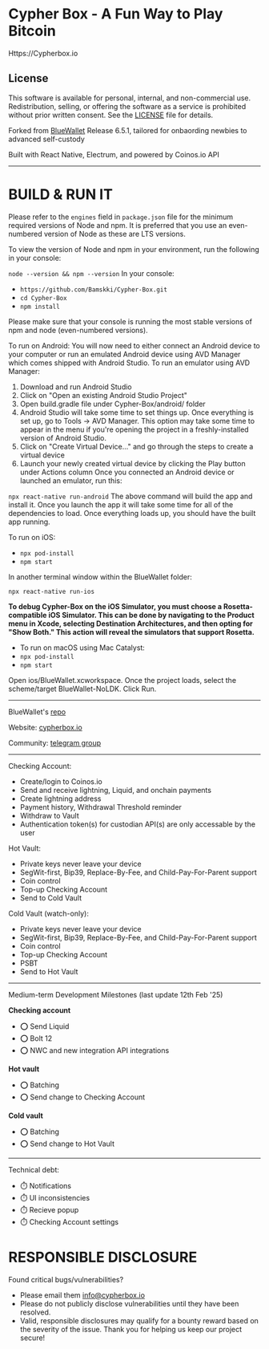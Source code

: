 # Cypher Box - A Fun Way to Play Bitcoin
Https://Cypherbox.io

## License
This software is available for personal, internal, and non-commercial use. Redistribution, selling, or offering the software as a service is prohibited without prior written consent. See the [LICENSE](./LICENSE) file for details.

Forked from [BlueWallet](https://github.com/BlueWallet/BlueWallet) Release 6.5.1, tailored for onbaording newbies to advanced self-custody

Built with React Native, Electrum, and powered by Coinos.io API

---

# BUILD & RUN IT

Please refer to the `engines` field in `package.json` file for the minimum required versions of Node and npm. It is preferred that you use an even-numbered version of Node as these are LTS versions.

To view the version of Node and npm in your environment, run the following in your console:

`node --version && npm --version`
In your console:

* `https://github.com/Bamskki/Cypher-Box.git`
* `cd Cypher-Box` 
* `npm install`

Please make sure that your console is running the most stable versions of npm and node (even-numbered versions).

To run on Android:
You will now need to either connect an Android device to your computer or run an emulated Android device using AVD Manager which comes shipped with Android Studio. To run an emulator using AVD Manager:

1. Download and run Android Studio
2. Click on "Open an existing Android Studio Project"
3. Open build.gradle file under Cypher-Box/android/ folder
4. Android Studio will take some time to set things up. Once everything is set up, go to Tools -> AVD Manager. This option may take some time to appear in the menu if you're opening the project in a freshly-installed version of Android Studio.
5. Click on "Create Virtual Device..." and go through the steps to create a virtual device
6. Launch your newly created virtual device by clicking the Play button under Actions column
Once you connected an Android device or launched an emulator, run this:

`npx react-native run-android`
The above command will build the app and install it. Once you launch the app it will take some time for all of the dependencies to load. Once everything loads up, you should have the built app running.

To run on iOS:
* `npx pod-install`
* `npm start`

In another terminal window within the BlueWallet folder:

`npx react-native run-ios`

**To debug Cypher-Box on the iOS Simulator, you must choose a Rosetta-compatible iOS Simulator. This can be done by navigating to the Product menu in Xcode, selecting Destination Architectures, and then opting for "Show Both." This action will reveal the simulators that support Rosetta.**

* To run on macOS using Mac Catalyst:
* `npx pod-install`
* `npm start`

Open ios/BlueWallet.xcworkspace. Once the project loads, select the scheme/target BlueWallet-NoLDK. Click Run.

---

BlueWallet's [repo](https://github.com/BlueWallet/BlueWallet/)

Website: [cypherbox.io](cypherbox.io)

Community: [telegram group](https://t.me/BitcoinUserSupport)

---

Checking Account:
* Create/login to Coinos.io 
* Send and receive lightning, Liquid, and onchain payments
* Create lightning address
* Payment history, Withdrawal Threshold reminder
* Withdraw to Vault
* Authentication token(s) for custodian API(s) are only accessable by the user

Hot Vault:
* Private keys never leave your device
* SegWit-first, Bip39, Replace-By-Fee, and Child-Pay-For-Parent support
* Coin control
* Top-up Checking Account
* Send to Cold Vault

Cold Vault (watch-only):
* Private keys never leave your device
* SegWit-first, Bip39, Replace-By-Fee, and Child-Pay-For-Parent support
* Coin control
* Top-up Checking Account
* PSBT
* Send to Hot Vault

---
Medium-term Development Milestones (last update 12th Feb '25)

**Checking account**
- ⭕ Send Liquid
- ⭕ Bolt 12
- ⭕ NWC and new integration API integrations

**Hot vault**
- ⭕ Batching
- ⭕ Send change to Checking Account

**Cold vault**
- ⭕ Batching
- ⭕ Send change to Hot Vault
---
Technical debt:
- ⏱️ Notifications
- ⏱️ UI inconsistencies
- ⏱️ Recieve popup
- ⏱️ Checking Account settings 

# RESPONSIBLE DISCLOSURE
Found critical bugs/vulnerabilities?
- Please email them info@cypherbox.io
- Please do not publicly disclose vulnerabilities until they have been resolved.
- Valid, responsible disclosures may qualify for a bounty reward based on the severity of the issue.
Thank you for helping us keep our project secure!





